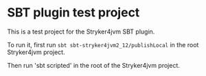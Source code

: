 # SBT plugin test project

This is a test project for the Stryker4jvm SBT plugin.

To run it, first run `sbt sbt-stryker4jvm2_12/publishLocal` in the root Stryker4jvm project.

Then run 'sbt scripted' in the root of the Stryker4jvm project.
